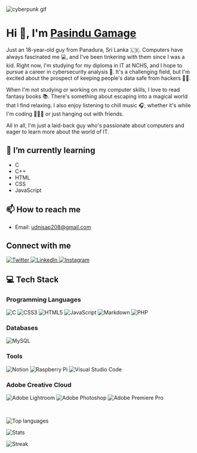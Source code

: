 ![cyberpunk gif](https://media.tenor.com/TuYN6dmAclUAAAAd/cyberpunk.gif)

# Hi 👋, I'm [Pasindu Gamage](https://github.com/pasindu208)

Just an 18-year-old guy from Panadura, Sri Lanka 🇱🇰. Computers have always fascinated me 💻, and I've been tinkering with them since I was a kid. Right now, I'm studying for my diploma in IT at NCHS, and I hope to pursue a career in cybersecurity analysis 🔐. It's a challenging field, but I'm excited about the prospect of keeping people's data safe from hackers 🕵️‍♂️.

When I'm not studying or working on my computer skills, I love to read fantasy books 📚. There's something about escaping into a magical world that I find relaxing. I also enjoy listening to chill music 🎧, whether it's while I'm coding 👨🏾‍💻 or just hanging out with friends.

All in all, I'm just a laid-back guy who's passionate about computers and eager to learn more about the world of IT.

## 🌱 I’m currently learning
- C
- C++
- HTML
- CSS
- JavaScript

## 📫 How to reach me 
- Email: udnisap208@gmail.com

## Connect with me
<p>
  <a href="https://twitter.com/udnisap208">
    <img alt="Twitter" src="https://img.shields.io/badge/Twitter-1DA1F2?style=flat-square&logo=twitter&logoColor=white" />
  </a>
  <a href="https://linkedin.com/in/pasindugamage208">
    <img alt="LinkedIn" src="https://img.shields.io/badge/LinkedIn-0077B5?style=flat-square&logo=linkedin&logoColor=white" />
  </a>
  <a href="https://instagram.com/udnisap208">
    <img alt="Instagram" src="https://img.shields.io/badge/Instagram-E4405F?style=flat-square&logo=instagram&logoColor=white" />
  </a>
</p>

## 💻 Tech Stack
### Programming Languages
<p>
  <img alt="C" src="https://img.shields.io/badge/C-00599C?style=flat-square&logo=c&logoColor=white" />
  <img alt="CSS3" src="https://img.shields.io/badge/CSS3-1572B6?style=flat-square&logo=css3&logoColor=white" />
  <img alt="HTML5" src="https://img.shields.io/badge/HTML5-E34F26?style=flat-square&logo=html5&logoColor=white" />
  <img alt="JavaScript" src="https://img.shields.io/badge/JavaScript-F7DF1E?style=flat-square&logo=javascript&logoColor=black" />
  <img alt="Markdown" src="https://img.shields.io/badge/Markdown-000000?style=flat-square&logo=markdown&logoColor=white" />
  <img alt="PHP" src="https://img.shields.io/badge/PHP-777BB4?style=flat-square&logo=php&logoColor=white" />
</p>

### Databases
<p>
  <img alt="MySQL" src="https://img.shields.io/badge/MySQL-4479A1?style=flat-square&logo=mysql&logoColor=white" />
</p>

### Tools
<p>
  <img alt="Notion" src="https://img.shields.io/badge/Notion-000000?style=flat-square&logo=notion&logoColor=white" />
  <img alt="Raspberry Pi" src="https://img.shields.io/badge/Raspberry%20Pi-C51A4A?style=flat-square&logo=Raspberry-Pi" />
  <img alt="Visual Studio Code" src="https://img.shields.io/badge/Visual%20Studio%20Code-007ACC?style=flat-square&logo=visual-studio-code&logoColor=white" />
</p>

### Adobe Creative Cloud
<p>
  <img alt="Adobe Lightroom" src="https://img.shields.io/badge/Adobe%20Lightroom-31A8FF?style=flat-square&logo=Adobe%20Lightroom&logoColor=white" />
  <img alt="Adobe Photoshop" src="https://img.shields.io/badge/Adobe%20Photoshop-31A8FF?style=flat-square&logo=adobe%20photoshop&logoColor=white" />
  <img alt="Adobe Premiere Pro" src="https://img.shields.io/badge/Adobe%20Premiere%20Pro-9999FF?style=flat-square&logo=Adobe%20Premiere%20Pro&logoColor=white" />
</p>

<br>

![Top languages](https://github-readme-stats.vercel.app/api/top-langs/?username=pasindu208&layout=compact&theme=dark&langs_count=10) 


![Stats](https://github-readme-stats.vercel.app/api?username=pasindu208&show_icons=true&theme=dark&include_all_commits=true)


![Streak](https://github-readme-streak-stats.herokuapp.com/?user=pasindu208&theme=dark)
